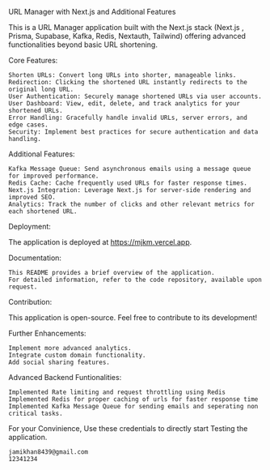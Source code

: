 URL Manager with Next.js and Additional Features

This is a URL Manager application built with the Next.js stack (Next.js , Prisma, Supabase, Kafka, Redis, Nextauth, Tailwind) offering advanced functionalities beyond basic URL shortening.

Core Features:

    Shorten URLs: Convert long URLs into shorter, manageable links.
    Redirection: Clicking the shortened URL instantly redirects to the original long URL.
    User Authentication: Securely manage shortened URLs via user accounts.
    User Dashboard: View, edit, delete, and track analytics for your shortened URLs.
    Error Handling: Gracefully handle invalid URLs, server errors, and edge cases.
    Security: Implement best practices for secure authentication and data handling.

Additional Features:

    Kafka Message Queue: Send asynchronous emails using a message queue for improved performance.
    Redis Cache: Cache frequently used URLs for faster response times.
    Next.js Integration: Leverage Next.js for server-side rendering and improved SEO.
    Analytics: Track the number of clicks and other relevant metrics for each shortened URL.

Deployment:

The application is deployed at https://mjkm.vercel.app.

Documentation:

    This README provides a brief overview of the application.
    For detailed information, refer to the code repository, available upon request.

Contribution:

This application is open-source. Feel free to contribute to its development!

Further Enhancements:

    Implement more advanced analytics.
    Integrate custom domain functionality.
    Add social sharing features.

Advanced Backend Funtionalities:

    Implemented Rate limiting and request throttling using Redis
    Implemented Redis for proper caching of urls for faster response time
    Implemented Kafka Message Queue for sending emails and seperating non critical tasks.

For your Convinience, Use these credentials to directly start Testing the application.

    jamikhan8439@gmail.com
    12341234
